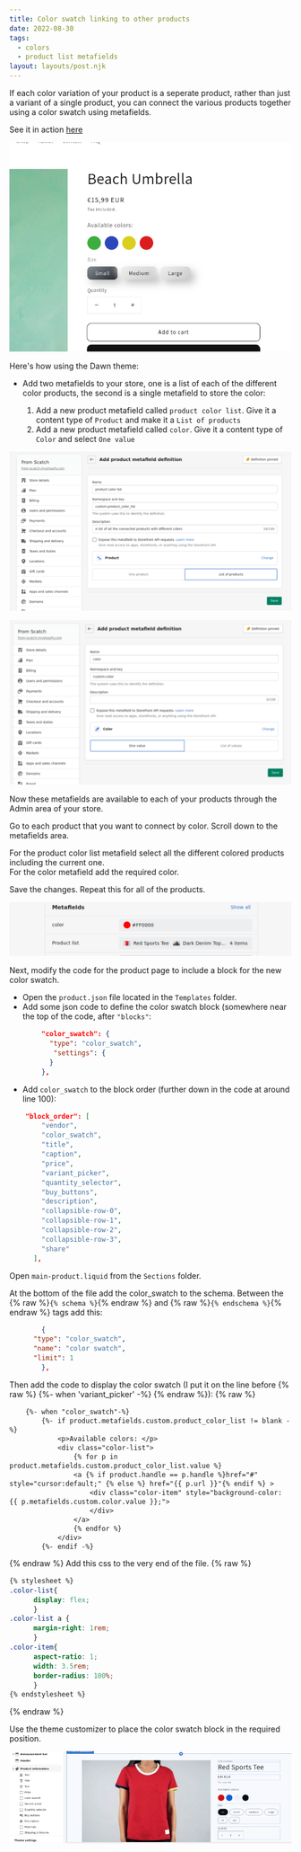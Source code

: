 ```yaml
---
title: Color swatch linking to other products
date: 2022-08-30
tags:
  - colors
  - product list metafields
layout: layouts/post.njk
---
```


If each color variation of your product is a seperate product, rather than just a variant of a single product, you can connect the various products together using a color swatch using metafields.

See it in action [here](https://sunny-day-umbrellas.myshopify.com/products/beach-umbrella)

![shopify theme settings](/img/color-swatch.png)

Here's how using the Dawn theme:

- Add two metafields to your store, one is a list of each of the different color products, the second is a single metafield to store the color:

  1. Add a new product metafield called `product color list`. Give it a content type of `Product` and make it a `List of products`
  2. Add a new product metafield called `color`. Give it a content type of `Color` and select `One value`

![shopify theme settings](/img/product-list-metafield.png)

![shopify theme settings](/img/color-metafield.png)

Now these metafields are available to each of your products through the Admin area of your store.

Go to each product that you want to connect by color. Scroll down to the metafields area.

For the product color list metafield select all the different colored products including the current one.  
For the color metafield add the required color.

Save the changes. Repeat this for all of the products.

![shopify theme settings](/img/product-metafields.png)

Next, modify the code for the product page to include a block for the new color swatch.

- Open the `product.json` file located in the `Templates` folder.
- Add some json code to define the color swatch block (somewhere near the top of the code, after `"blocks"`:

```json
        "color_swatch": {
          "type": "color_swatch",
           "settings": {
          }
        },
```

- Add `color_swatch` to the block order (further down in the code at around line 100):

```json
    "block_order": [
        "vendor",
        "color_swatch",
        "title",
        "caption",
        "price",
        "variant_picker",
        "quantity_selector",
        "buy_buttons",
        "description",
        "collapsible-row-0",
        "collapsible-row-1",
        "collapsible-row-2",
        "collapsible-row-3",
        "share"
      ],
```

Open `main-product.liquid` from the `Sections` folder.

At the bottom of the file add the color_swatch to the schema.
Between the {% raw %}`{% schema %}`{% endraw %} and {% raw %}`{% endschema %}`{% endraw %} tags add this:

```json
        {
      "type": "color_swatch",
      "name": "color swatch",
      "limit": 1
        },
```

Then add the code to display the color swatch (I put it on the line before {% raw %} {%- when 'variant_picker' -%} {% endraw %}):
{% raw %}

```liquid
    {%- when "color_swatch"-%}
        {%- if product.metafields.custom.product_color_list != blank -%}
            <p>Available colors: </p>
            <div class="color-list">
                {% for p in product.metafields.custom.product_color_list.value %}
                <a {% if product.handle == p.handle %}href="#" style="cursor:default;" {% else %} href="{{ p.url }}"{% endif %} >
                    <div class="color-item" style="background-color: {{ p.metafields.custom.color.value }};">
                    </div>
                </a>
                {% endfor %}
            </div>
        {%- endif -%}

```

{% endraw %}
Add this css to the very end of the file.
{% raw %}

```css
{% stylesheet %}
.color-list{
      display: flex;
      }
.color-list a {
      margin-right: 1rem;
      }
.color-item{
      aspect-ratio: 1;
      width: 3.5rem;
      border-radius: 100%;
      }
{% endstylesheet %}
```

{% endraw %}

Use the theme customizer to place the color swatch block in the required position.

![shopify theme settings](/img/color-swatch-customizer.png)
